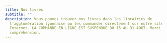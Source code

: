 ```yaml
---
title: Nos livres
subtitle: ""
description: Vous pouvez trouver nos livres dans les librairies de
  l'agglomération lyonnaise ou les commander directement sur notre site
  Internet. LA COMMANDE EN LIGNE EST SUSPENDUE DU 15 AU 31 AOUT. Merci de votre
  compréhension.
---
```

